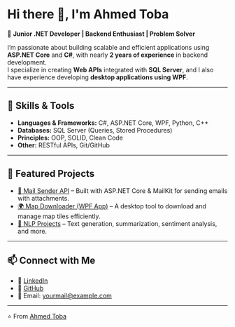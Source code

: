 # Hi there 👋, I'm Ahmed Toba

🎯 **Junior .NET Developer | Backend Enthusiast | Problem Solver**

I’m passionate about building scalable and efficient applications using **ASP.NET Core** and **C#**, with nearly **2 years of experience** in backend development.  
I specialize in creating **Web APIs** integrated with **SQL Server**, and I also have experience developing **desktop applications using WPF**.  

---

## 🚀 Skills & Tools
- **Languages & Frameworks:** C#, ASP.NET Core, WPF, Python, C++  
- **Databases:** SQL Server (Queries, Stored Procedures)  
- **Principles:** OOP, SOLID, Clean Code  
- **Other:** RESTful APIs, Git/GitHub  

---

## 📌 Featured Projects
- [📧 Mail Sender API](https://github.com/YourRepo) – Built with ASP.NET Core & MailKit for sending emails with attachments.  
- [🌍 Map Downloader (WPF App)](https://github.com/YourRepo) – A desktop tool to download and manage map tiles efficiently.  
- [🤖 NLP Projects](https://github.com/YourRepo) – Text generation, summarization, sentiment analysis, and more.  

---

## 📫 Connect with Me
- 💼 [LinkedIn](https://www.linkedin.com/in/YourLinkedIn)  
- 🐙 [GitHub](https://github.com/YourGitHub)  
- 📧 Email: yourmail@example.com  

---
⭐️ From [Ahmed Toba](https://github.com/YourGitHub)
